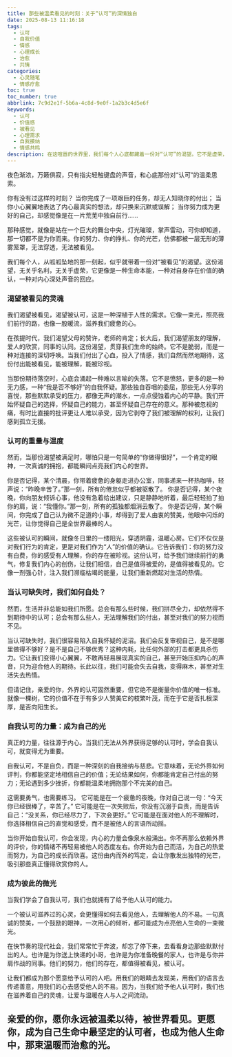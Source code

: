 ```yaml
---
title: 那些被温柔看见的时刻：关于“认可”的深情独白
date: 2025-08-13 11:16:18
tags:
  - 认可
  - 自我价值
  - 情感
  - 心理成长
  - 治愈
  - 共情
categories:
  - 心灵随笔
  - 情感疗愈
toc: true
toc_number: true
abbrlink: 7c9d2e1f-5b6a-4c8d-9e0f-1a2b3c4d5e6f
keywords:
  - 认可
  - 价值感
  - 被看见
  - 心理需求
  - 自我接纳
  - 情感共鸣
description: 在这喧嚣的世界里，我们每个人心底都藏着一份对“认可”的渴望。它不是虚荣，而是灵魂深处对被看见、被理解、被珍视的温柔呼唤。这篇文章，将带你一同走进“认可”的内心世界，感受它带来的温暖与力量，以及如何从内而外地滋养这份生命中最柔软也最坚韧的需求。
---
```


夜色渐浓，万籁俱寂，只有指尖轻触键盘的声音，和心底那份对“认可”的温柔思索。

你有没有过这样的时刻？
当你完成了一项艰巨的任务，却无人知晓你的付出；
当你小心翼翼地表达了内心最真实的想法，却只换来沉默或误解；
当你努力成为更好的自己，却感觉像是在一片荒芜中独自前行……

那种感觉，就像是站在一个巨大的舞台中央，灯光璀璨，掌声雷动，可你却知道，那一切都不是为你而来。你的努力、你的挣扎、你的光芒，仿佛都被一层无形的薄雾笼罩，无法穿透，无法被看见。

我们每个人，从呱呱坠地的那一刻起，似乎就带着一份对“被看见”的渴望。这份渴望，无关乎名利，无关乎虚荣，它更像是一种生命本能，一种对自身存在价值的确认，一种对内心深处声音的回应。

### 渴望被看见的灵魂

我们渴望被看见，渴望被认可，这是一种深植于人性的需求。它像一束光，照亮我们前行的路，也像一股暖流，滋养我们疲惫的心。

在孩提时代，我们渴望父母的赞许，老师的肯定；长大后，我们渴望朋友的理解，爱人的欣赏，同事的认同。这份渴望，贯穿我们生命的始终。它不是脆弱，而是一种对连接的深切呼唤。当我们付出了心血，投入了情感，我们自然而然地期待，这份付出能被看见，能被理解，能被珍视。

当那份期待落空时，心底会涌起一种难以言喻的失落。它不是愤怒，更多的是一种无力感，一种“我是否不够好”的自我怀疑。那些独自吞咽的委屈，那些无人分享的喜悦，那些默默承受的压力，都像无声的潮水，一点点侵蚀着内心的平静。我们开始怀疑自己的选择，怀疑自己的能力，甚至怀疑自己存在的意义。那种被忽视的痛，有时比直接的批评更让人难以承受，因为它剥夺了我们被理解的权利，让我们感到孤立无援。

### 认可的重量与温度

然而，当那份渴望被满足时，哪怕只是一句简单的“你做得很好”，一个肯定的眼神，一次真诚的拥抱，都能瞬间点亮我们内心的世界。

你是否记得，某个清晨，你带着疲惫的身躯走进办公室，同事递来一杯热咖啡，轻声说：“昨晚辛苦了。”那一刻，所有的倦怠似乎都被驱散了。
你是否记得，某个夜晚，你向朋友倾诉心事，他没有急着给出建议，只是静静地听着，最后轻轻拍了拍你的肩，说：“我懂你。”那一刻，所有的孤独都烟消云散了。
你是否记得，某个瞬间，你完成了自己认为微不足道的小事，却得到了爱人由衷的赞美，他眼中闪烁的光芒，让你觉得自己是全世界最棒的人。

这些被认可的瞬间，就像冬日里的一缕阳光，穿透阴霾，温暖心房。它们不仅仅是对我们行为的肯定，更是对我们作为“人”的价值的确认。它告诉我们：你的努力没有白费，你的感受有人理解，你的存在被珍视。这份认可，给予我们继续前行的勇气，修复我们内心的创伤，让我们相信，自己是值得被爱的，是值得被看见的。它像一剂强心针，注入我们濒临枯竭的能量，让我们重新燃起对生活的热情。

### 当认可缺失时，我们如何自处？

然而，生活并非总能如我们所愿。总会有那么些时候，我们拼尽全力，却依然得不到期待中的认可；总会有那么些人，无法理解我们的付出，甚至对我们的努力视而不见。

当认可缺失时，我们很容易陷入自我怀疑的泥沼。我们会反复审视自己，是不是哪里做得不够好？是不是自己不够优秀？这种内耗，比任何外部的打击都更具杀伤力。它让我们变得小心翼翼，不敢再轻易展现真实的自己，甚至开始压抑内心的声音，只为迎合他人的期待。长此以往，我们可能会失去自我，变得麻木，甚至对生活失去热情。

但请记住，亲爱的你，外界的认可固然重要，但它绝不是衡量你价值的唯一标准。就像一棵树，它的价值不在于有多少人赞美它的枝繁叶茂，而在于它是否扎根深厚，是否向阳生长。

### 自我认可的力量：成为自己的光

真正的力量，往往源于内心。当我们无法从外界获得足够的认可时，学会自我认可，就变得尤为重要。

自我认可，不是自负，而是一种深刻的自我接纳与慈悲。它意味着，无论外界如何评判，你都能坚定地相信自己的价值；无论结果如何，你都能肯定自己付出的努力；无论遇到多少挫折，你都能温柔地拥抱那个不完美的自己。

这需要勇气，也需要练习。
它可能是在一个疲惫的夜晚，你对自己说一句：“今天你已经很棒了，辛苦了。”
它可能是在一次失败后，你没有沉溺于自责，而是告诉自己：“没关系，你已经尽力了，下次会更好。”
它可能是在面对他人的不理解时，你选择相信自己的直觉和感受，而不是被他人的言语所动摇。

当你开始自我认可，你会发现，内心的力量会像泉水般涌出。你不再那么依赖外界的评价，你的情绪不再轻易被他人的态度左右。你开始为自己而活，为自己的热爱而努力，为自己的成长而欣喜。这份由内而外的笃定，会让你散发出独特的光芒，吸引那些真正懂得欣赏你的人。

### 成为彼此的微光

当我们学会了自我认可，我们也就拥有了给予他人认可的能力。

一个被认可滋养过的心灵，会更懂得如何去看见他人，去理解他人的不易。一句真诚的赞美，一个鼓励的眼神，一次用心的倾听，都可能成为点亮他人生命的一束微光。

在快节奏的现代社会，我们常常忙于奔波，却忘了停下来，去看看身边那些默默付出的人。也许是为你送上快递的小哥，也许是为你准备晚餐的家人，也许是与你并肩作战的同事。他们的努力，他们的存在，都值得被看见，被认可。

让我们都成为那个愿意给予认可的人吧。用我们的眼睛去发现美，用我们的语言去传递善意，用我们的心去感受他人的不易。因为，当我们给予他人认可时，我们也在滋养着自己的灵魂，让爱与温暖在人与人之间流动。

亲爱的你，愿你永远被温柔以待，被世界看见。更愿你，成为自己生命中最坚定的认可者，也成为他人生命中，那束温暖而治愈的光。
---